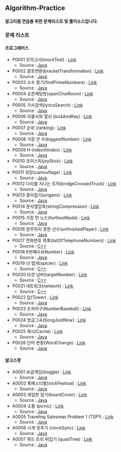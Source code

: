 ## Algorithm-Practice

#### 알고리즘 연습을 위한 문제리스트 및 풀이소스입니다.

### 문제 리스트

#### 프로그래머스

* P0001 모의고사(mockTest) : <a href="https://programmers.co.kr/learn/courses/30/lessons/42840" target="_blank">Link</a> 
    - Source : <a href="/programers/P0001_mockTest/goldswan/mockTest_goldswan.java">Java</a>
* P0002 괄호변환(bracketTransformation) : <a href="https://programmers.co.kr/learn/courses/30/lessons/60058" target="_blank">Link</a>
    - Source : <a href="/programers/P0002_bracketTransformation/goldswan/bracketTransformation_goldswan.java">Java</a>
* P0003 소수 찾기(findPrimeNumbers) : <a href="https://programmers.co.kr/learn/courses/30/lessons/42839" target="_blank">Link</a> 
    - Source : <a href="/programers/P0003_findPrimeNumbers/goldswan/findPrimeNumbers_goldswan.java">Java</a>
* P0004 오픈채팅방(openChatRoom) : <a href="https://programmers.co.kr/learn/courses/30/lessons/42888" target="_blank">Link</a> 
    - Source : <a href="/programers/P0004_openChatRoom/goldswan/openChatRoom_goldswan.java">Java</a>
* P0005 가사검색(lyricsSearch) : <a href="https://programmers.co.kr/learn/courses/30/lessons/60060" target="_blank">Link</a> 
    - Source : <a href="/programers/P0005_lyricsSearch/goldswan/lyricsSearch_goldswan.java">Java</a>
* P0006 자물쇠와 열쇠 (lockAndKey) : <a href="https://programmers.co.kr/learn/courses/30/lessons/60059" target="_blank">Link</a> 
    - Source : <a href="/programers/P0006_lockAndKey/goldswan/lockAndKey_goldswan.java">Java</a>
* P0007 순위 (ranking) : <a href="https://programmers.co.kr/learn/courses/30/lessons/49191" target="_blank">Link</a> 
    - Source : <a href="/programers/P0007_ranking/goldswan/ranking_goldswan.java">Java</a>
* P0008 가장 큰 수(biggestNumber) : <a href="https://programmers.co.kr/learn/courses/30/lessons/42746" target="_blank">Link</a> 
    - Source : <a href="/programers/P0008_biggestNumber/goldswan/biggestNumber_goldswan.java">Java</a>
* P0009 H-Index(hIndex) : <a href="https://programmers.co.kr/learn/courses/30/lessons/42747" target="_blank">Link</a> 
    - Source : <a href="/programers/P0009_hIndex/goldswan/hIndex_goldswan.java">Java</a>
* P0010 조이스틱(joyStick) : <a href="https://programmers.co.kr/learn/courses/30/lessons/42860" target="_blank">Link</a> 
    - Source : <a href="/programers/P0010_joyStick/goldswan/joyStick_goldswan.java">Java</a>
* P0011 위장(camouflage) : <a href="https://programmers.co.kr/learn/courses/30/lessons/42578" target="_blank">Link</a> 
    - Source : <a href="/programers/P0011_camouflage/goldswan/camouflage_goldswan.java">Java</a>
* P0012 다리를 지나는 트럭(bridgeCrossedTruck) : <a href="https://programmers.co.kr/learn/courses/30/parts/12081" target="_blank">Link</a> 
    - Source : <a href="/programers/P0012_bridgeCrossedTruck/goldswan/bridgeCrossedTruck_goldswan.java">Java</a>
* P0013 종이접기(origami) : <a href="https://programmers.co.kr/learn/courses/30/lessons/62049" target="_blank">Link</a> 
    - Source : <a href="/programers/P0013_origami/goldswan/origami_goldswan.java">Java</a>
* P0014 문자열압축(stringCompression) : <a href="https://programmers.co.kr/learn/courses/30/lessons/60057" target="_blank">Link</a> 
    - Source : <a href="/programers/P0014_stringCompression/goldswan/stringCompression_goldswan.java">Java</a>
* P0015 가장 먼 노드(furthestNode) : <a href="https://programmers.co.kr/learn/courses/30/lessons/49189" target="_blank">Link</a> 
    - Source : <a href="/programers/P0015_furthestNode/goldswan/furthestNode_goldswan.java">Java</a>
* P0016 완주하지 못한 선수(unfinishedPlayer) : <a href="https://programmers.co.kr/learn/courses/30/lessons/42576" target="_blank">Link</a> 
    - Source : <a href="/programers/P0016_unfinishedPlayer/goldswan/unfinishedPlayer_goldswan.java">Java</a>
* P0017 전화번호 목록(listOfTelephoneNumbers) : <a href="https://programmers.co.kr/learn/courses/30/lessons/42577" target="_blank">Link</a> 
    - Source : <a href="/programers/P0017_listOfTelephoneNumbers/goldswan/listOfTelephoneNumbers_goldswan.cpp">C++</a>
* P0018 K번째수(kNumber) : <a href="https://programmers.co.kr/learn/courses/30/parts/12198" target="_blank">Link</a> 
    - Source : <a href="/programers/P0018_kNumber/goldswan/kNumber_goldswan.java">Java</a>
* P0019 더 맵게(spicier) : <a href="https://programmers.co.kr/learn/courses/30/parts/12117" target="_blank">Link</a> 
    - Source : <a href="/programers/P0019_spicier/goldswan/spicier_goldswan.cpp">C++</a>
* P0020 타겟 넘버(targetNumber) : <a href="https://programmers.co.kr/learn/courses/30/lessons/43165" target="_blank">Link</a> 
    - Source : <a href="/programers/P0020_targetNumber/goldswan/targetNumber_goldswan.cpp">C++</a>
* P0021 네트워크(network) : <a href="https://programmers.co.kr/learn/courses/30/lessons/43162" target="_blank">Link</a> 
    - Source : <a href="/programers/P0021_network/goldswan/network_goldswan.cpp">C++</a>
* P0022 탑(Tower) : <a href="https://programmers.co.kr/learn/courses/30/lessons/42588" target="_blank">Link</a> 
    - Source : <a href="/programers/P0022_Tower/goldswan/src/algorithm/programers/Tower.java">Java</a>
* P0023 숫자야구(NumberBaseball) : <a href="https://programmers.co.kr/learn/courses/30/lessons/42841" target="_blank">Link</a> 
    - Source : <a href="/programers/P0023_NumberBaseball/goldswan/src/algorithm/programers/NumberBaseball.java">Java</a>
* P0024 방금그곡(SongJustNow) : <a href="https://programmers.co.kr/learn/courses/30/lessons/17683" target="_blank">Link</a> 
    - Source : <a href="/programers/P0024_SongJustNow/goldswan/src/algorithm/programers/SongJustNow.java">Java</a>
* P0025 캐시(Cache) : <a href="https://programmers.co.kr/learn/courses/30/lessons/17680" target="_blank">Link</a> 
    - Source : <a href="/programers/P0025_Cache/goldswan/src/algorithm/programers/Cache.java">Java</a>
* P0026 단어 변환(WordChange) : <a href="https://programmers.co.kr/learn/courses/30/lessons/43163" target="_blank">Link</a> 
    - Source : <a href="/programers/P0026_WordChange/goldswan/src/algorithm/programers/WordChange.java">Java</a>

#### 알고스팟

* A0001 보글게임(boggle) : <a href="https://algospot.com/judge/problem/read/BOGGLE" target="_blank">Link</a> 
    - Source : <a href="/algospot/A0001_boggle/goldswan/boggle_goldswan.java">Java</a>
* A0002 록페스티벌(rockFestival) : <a href="https://algospot.com/judge/problem/read/FESTIVAL" target="_blank">Link</a> 
    - Source : <a href="/algospot/A0002_rockFestival/goldswan/rockFestival_goldswan.java">Java</a>
* A0003 게임판 덮기(boardCover) : <a href="https://algospot.com/judge/problem/read/BOARDCOVER" target="_blank">Link</a> 
    - Source : <a href="/algospot/A0003_boardCover/goldswan/boardCover_goldswan.java">Java</a>
* A0004 소풍 (picnic) : <a href="https://algospot.com/judge/problem/read/PICNIC" target="_blank">Link</a> 
    - Source : <a href="/algospot/A0004_picnic/goldswan/picnic_goldswan.java">Java</a>
* A0005 Traveling Salesman Problem 1 (TSP1) : <a href="https://algospot.com/judge/problem/read/TSP1" target="_blank">Link</a> 
    - Source : <a href="/algospot/A0005_TSP1/goldswan/TSP1_goldswan.java">Java</a>
* A0006 시계 맞추기 (clockSync) : <a href="https://algospot.com/judge/problem/read/CLOCKSYNC" target="_blank">Link</a> 
    - Source : <a href="/algospot/A0006_clockSync/goldswan/clockSync_goldswan.java">Java</a>
* A0007 쿼드 트리 뒤집기 (quadTree) : <a href="https://algospot.com/judge/problem/read/QUADTREE" target="_blank">Link</a> 
    - Source : <a href="/algospot/A0007_quadTree/goldswan/quadTree_goldswan.java">Java</a>

